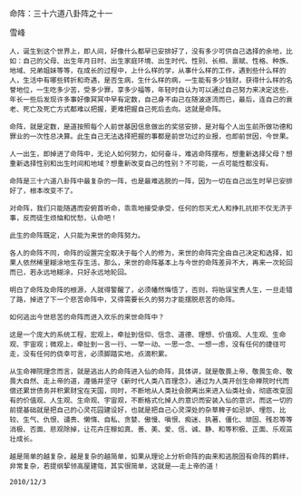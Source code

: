 命阵：三十六道八卦阵之十一

雪峰


    人，诞生到这个世界上，即人间，好像什么都早已安排好了，没有多少可供自己选择的余地，比如：自己的父母、出生年月日时、出生家庭环境、出生时代、性别、长相、禀赋、性格、种族、地域、兄弟姐妹等等，在成长的过程中，上什么样的学，从事什么样的工作，遇到些什么样的人，生活中有哪些转折和奇遇，是否生病，生什么样的病，一生能有多少钱财，获得什么样的名誉地位，一生吃多少苦，受多少罪，享多少福等，年轻时自认为可以通过自己努力来决定这些，年长一些后发现许多事好像冥冥中早有定数，自己身不由己在随波逐流而已，最后，连自己的衰老、死亡及死亡方式都难以把握，更难把握自己死后去向。这就是命阵。

    命阵，就是定数，是道按照每个人前世基因信息做出的奖惩安排，是对每个人出生前所做功德和罪业的一次性总决算。此生自己无法选择把握的事都是前世功过的业报，也即前世因，今世果。

    人一出生，即掉进了命阵中，无论人如何努力，如何奋斗，难逃命阵摆布，想重新选择父母？想重新选择性别和出生时间和地域？想重新改变自己的性别？不可能，一点可能性都没有。

    命阵是三十六道八卦阵中最复杂的一阵，也是最难逃脱的一阵，因为一切在自己出生时早已安排好了，根本改变不了。

    对命阵，我们只能随遇而安俯首听命，乖乖地接受承受，任何的怨天尤人和挣扎抗拒不仅无济于事，反而徒生烦恼和忧愁，认命吧！

    此生的命阵既定，人只能为来世的命阵努力。

    各人的命阵不同，命阵的设置完全取决于每个人的修为，来世的命阵完全由自己决定和选择，如果人依然稀里糊涂地生存生活，那么，来世的命阵基本上与今世的命阵差异不大，再来一次轮回而已，若永远地糊涂，只好永远地轮回。

    明白了命阵及命阵的根源，人就得警醒了，必须幡然悔悟了，否则，将贻误宝贵人生，一旦走错了路，掉进了下一个悲苦命阵中，又得需要长久的努力才能摆脱悲苦的命阵。

    如何逃出今世悲苦的命阵而进入欢乐的来世命阵中？

    这是一个庞大的系统工程，宏观上，牵扯到信仰、信念、道德、理想、价值观、人生观、生命观、宇宙观；微观上，牵扯到一言一行、一举一动、一思一念、一想一虑，没有任何的捷径可走，没有任何的侥幸可言，必须脚踏实地，点滴积累。

    从生命禅院理念而言，就是逃出人的命阵进入仙的命阵，具体讲，就是敬畏上帝、敬畏生命、敬畏大自然、走上帝的道，遵循并坚守《新时代人类八百理念》，通过为人类开创生命禅院时代而偿还累世债务并积累财宝在天国，同时，不断地从人类社会脱离出来进入仙类社会，彻底改变固有的价值观、人生观、生命观、宇宙观，不断格式化掉人的意识而安装入仙的意识，而这一切的前提基础就是把自己的心灵花园建设好，也就是把自己心灵深处的杂草稗子如忌妒、埋怨、比较、生气、仇恨、谴责、懒惰、自私、贪婪、傲慢、嗔恨、痴迷、执著、僵化、顽固、残忍等等消极、否面、悲观除掉，让花卉庄稼如真、善、美、爱、信、诚、静、和等积极、正面、乐观茁壮成长。

    越是简单的越复杂，越是复杂的越简单，如果从理论上分析命阵的由来和逃脱固有命阵的羁绊，非常复杂，若提纲挈领高屋建瓴，其实很简单，这就是——走上帝的道！

    2010/12/3



